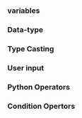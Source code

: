 ### variables
### Data-type
### Type Casting
### User input
### Python Operators
### Condition Opertors
